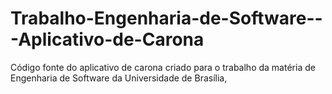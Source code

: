 # Trabalho-Engenharia-de-Software---Aplicativo-de-Carona
Código fonte do aplicativo de carona criado para o trabalho da matéria de Engenharia de Software da Universidade de Brasília,
